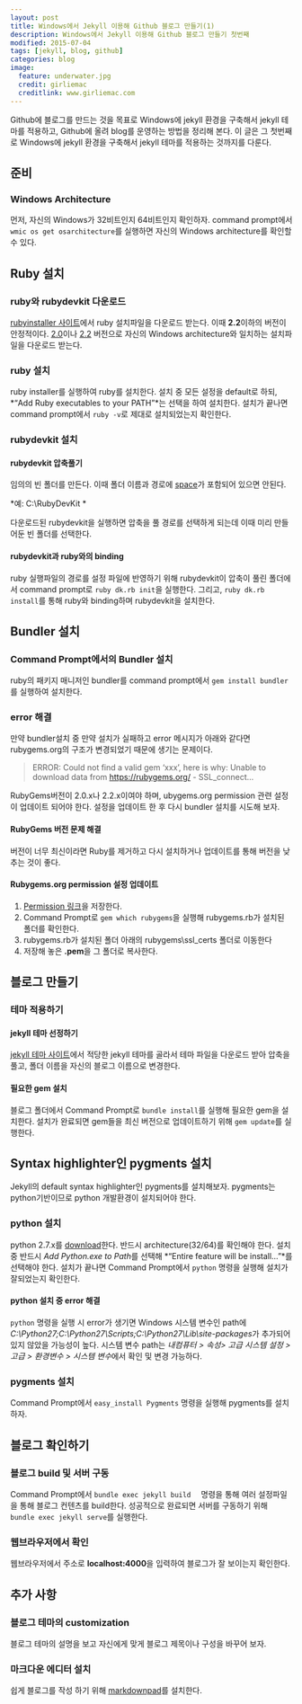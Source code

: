 ```yaml
---
layout: post
title: Windows에서 Jekyll 이용해 Github 블로그 만들기(1)
description: Windows에서 Jekyll 이용해 Github 블로그 만들기 첫번째 
modified: 2015-07-04
tags: [jekyll, blog, github]
categories: blog
image:
  feature: underwater.jpg
  credit: girliemac
  creditlink: www.girliemac.com
---
```

Github에 블로그를 만드는 것을 목표로 Windows에 jekyll 환경을 구축해서 jekyll 테마를 적용하고, Github에 올려 blog를 운영하는 방법을 정리해 본다. 이 글은 그 첫번째로 Windows에 jekyll 환경을 구축해서 jekyll 테마를 적용하는 것까지를 다룬다. 


## 준비

### Windows Architecture
먼저, 자신의 Windows가 32비트인지 64비트인지 확인하자. command prompt에서 `wmic os get osarchitecture`를 실행하면 자신의 Windows architecture를 확인할 수 있다. 


## Ruby 설치

### ruby와 rubydevkit 다운로드

[rubyinstaller 사이트](http://rubyinstaller.org/downloads/)에서 ruby 설치파일을 다운로드 받는다. 이때 **2.2**이하의 버전이 안정적이다. <u>2.0</u>이나 <u>2.2</u> 버전으로 자신의 Windows architecture와 일치하는 설치파일을 다운로드 받는다. 

### ruby 설치
ruby installer를 실행하여 ruby를 설치한다. 설치 중 모든 설정을 default로 하되, *“Add Ruby executables to your PATH”*는 선택을 하여 설치한다. 
설치가 끝나면 command prompt에서 `ruby -v`로 제대로 설치되었는지 확인한다. 

### rubydevkit 설치

#### rubydevkit 압축풀기
임의의 빈 폴더를 만든다. 이때 폴더 이름과 경로에 <u>space</u>가 포함되어 있으면 안된다. 

*예: C:\RubyDevKit *

다운로드된 rubydevkit을 실행하면 압축을 풀 경로를 선택하게 되는데 이때 미리 만들어둔 빈 폴더를 선택한다. 

#### rubydevkit과 ruby와의 binding
ruby 실행파일의 경로를 설정 파일에 반영하기 위해 rubydevkit이 압축이 풀린 폴더에서 command prompt로 `ruby dk.rb init`을 실행한다. 그리고, `ruby dk.rb install`를 통해 ruby와 binding하며 rubydevkit을 설치한다.  


## Bundler 설치

### Command Prompt에서의 Bundler 설치

ruby의 패키지 매니저인 bundler를 command prompt에서 `gem install bundler`를 실행하여 설치한다. 

### error 해결 
만약 bundler설치 중 만약 설치가 실패하고 error 메시지가 아래와 같다면  rubygems.org의 구조가 변경되었기 때문에 생기는 문제이다. 
> ERROR: Could not find a valid gem ‘xxx’, here is why: Unable to download data from https://rubygems.org/ - SSL_connect...

RubyGems버전이 2.0.x나 2.2.x이여야 하며, ubygems.org permission 관련 설정이 업데이트 되어야 한다. 설정을 업데이트 한 후 다시 bundler 설치를 시도해 보자. 
#### RubyGems 버전 문제 해결 
버전이 너무 최신이라면 Ruby를 제거하고 다시 설치하거나 업데이트를 통해 버전을 낮추는 것이 좋다.

#### Rubygems.org permission 설정 업데이트
1. [Permission 링크](https://raw.githubusercontent.com/rubygems/rubygems/master/lib/rubygems/ssl_certs/AddTrustExternalCARoot-2048.pem)을 저장한다.  
2. Command Prompt로 `gem which rubygems`을 실행해 rubygems.rb가 설치된 폴더를 확인한다. 
3. rubygems.rb가 설치된 폴더 아래의 rubygems\ssl_certs 폴더로 이동한다 
4. 저장해 놓은 **.pem**을 그 폴더로 복사한다. 


## 블로그 만들기

### 테마 적용하기 

#### jekyll 테마 선정하기 

[jekyll 테마 사이트](http://jekyllthemes.org/)에서 적당한 jekyll 테마를 골라서 테마 파일을 다운로드 받아 압축을 풀고, 폴더 이름을 자신의 블로그 이름으로 변경한다. 

#### 필요한 gem 설치

블로그 폴더에서 Command Prompt로 `bundle install`를 실행해 필요한 gem을 설치한다. 설치가 완료되면 gem들을 최신 버전으로 업데이트하기 위해 `gem update`를 실행한다. 


## Syntax highlighter인  pygments 설치 
Jekyll의 default syntax highlighter인 pygments를 설치해보자. pygments는 python기반이므로 python 개발환경이 설치되어야 한다. 

### python 설치
python 2.7.x를 [download](https://www.python.org/downloads/windows/)한다. 반드시 architecture(32/64)를 확인해야 한다. 설치 중 반드시 *Add Python.exe to Path*를 선택해 *“Entire feature will be install…”*를 선택해야 한다. 설치가 끝나면 Command Prompt에서 `python` 명령을 실행해 설치가 잘되었는지 확인한다. 

#### python 설치 중 error 해결
`python` 명령을 실행 시 error가 생기면 Windows 시스템 변수인 path에 *C:\Python27;C:\Python27\Scripts;C:\Python27\Lib\site-packages*가 추가되어 있지 않았을 가능성이 높다. 시스템 변수 path는 *내컴퓨터 > 속성> 고급 시스템 설정 > 고급 > 환경변수 > 시스템 변수*에서 확인 및 변경 가능하다. 

### pygments 설치
Command Prompt에서 `easy_install Pygments` 명령을 실행해 pygments를 설치하자. 


## 블로그 확인하기

### 블로그 build 및 서버 구동

Command Prompt에서 `bundle exec jekyll build  ` 명령을 통해 여러 설정파일을 통해 블로그 컨텐츠를 build한다. 성공적으로 완료되면 서버를 구동하기 위해 `bundle exec jekyll serve`를 실행한다. 

### 웹브라우저에서 확인
웹브라우저에서 주소로 **localhost:4000**을 입력하여 블로그가 잘 보이는지 확인한다. 


## 추가 사항

### 블로그 테마의 customization
블로그 테마의 설명을 보고 자신에게 맞게 블로그 제목이나 구성을 바꾸어 보자.

### 마크다운 에디터 설치 
쉽게 블로그를 작성 하기 위해 [markdownpad](http://markdownpad.com/download.html)를 설치한다. 

